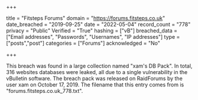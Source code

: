+++

title = "Fitsteps Forums"
domain = "https://forums.fitsteps.co.uk"
date_breached = "2019-09-25"
date = "2022-05-04"
record_count = "778"
privacy = "Public"
Verified = "True"
hashing = ["vB"]
breached_data = ["Email addresses", "Passwords", "Usernames", "IP addresses"]
type = ["posts","post"]
categories = ["Forums"]
acknowledged = "No"


+++


This breach was found in a large collection named "xam's DB Pack". In total, 316 websites databases were leaked, all due to a single vulnerability in the vBulletin software. The breach pack was released on RaidForums by the user xam on October 17, 2019. The filename that this entry comes from is "forums.fitsteps.co.uk_778.txt".

